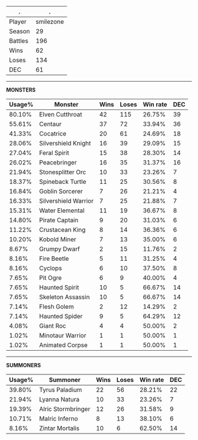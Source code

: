 .|.
|-|-
Player|smilezone
Season|29
Battles|196
Wins|62
Loses|134
DEC|61

---
**MONSTERS**

Usage%|Monster|Wins|Loses|Win rate|DEC|
-|-|-|-|-|-|
80.10%|Elven Cutthroat|42|115|26.75%|39|
55.61%|Centaur|37|72|33.94%|36|
41.33%|Cocatrice|20|61|24.69%|18|
28.06%|Silvershield Knight|16|39|29.09%|15|
27.04%|Feral Spirit|15|38|28.30%|14|
26.02%|Peacebringer|16|35|31.37%|16|
21.94%|Stonesplitter Orc|10|33|23.26%|7|
18.37%|Spineback Turtle|11|25|30.56%|8|
16.84%|Goblin Sorcerer|7|26|21.21%|4|
16.33%|Silvershield Warrior|7|25|21.88%|7|
15.31%|Water Elemental|11|19|36.67%|8|
14.80%|Pirate Captain|9|20|31.03%|6|
11.22%|Crustacean King|8|14|36.36%|6|
10.20%|Kobold Miner|7|13|35.00%|6|
8.67%|Grumpy Dwarf|2|15|11.76%|2|
8.16%|Fire Beetle|5|11|31.25%|4|
8.16%|Cyclops|6|10|37.50%|8|
7.65%|Pit Ogre|6|9|40.00%|4|
7.65%|Haunted Spirit|10|5|66.67%|14|
7.65%|Skeleton Assassin|10|5|66.67%|14|
7.14%|Flesh Golem|2|12|14.29%|2|
7.14%|Haunted Spider|9|5|64.29%|12|
4.08%|Giant Roc|4|4|50.00%|2|
1.02%|Minotaur Warrior|1|1|50.00%|1|
1.02%|Animated Corpse|1|1|50.00%|1|

---
**SUMMONERS**

Usage%|Summoner|Wins|Loses|Win rate|DEC|
-|-|-|-|-|-|
39.80%|Tyrus Paladium|22|56|28.21%|22|
21.94%|Lyanna Natura|10|33|23.26%|7|
19.39%|Alric Stormbringer|12|26|31.58%|9|
10.71%|Malric Inferno|8|13|38.10%|6|
8.16%|Zintar Mortalis|10|6|62.50%|14|
